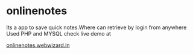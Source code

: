 # onlinenotes
Its a app to save quick notes.Where can retrieve by login from anywhere
Used PHP and MYSQL
check live demo at 

<a href='https://onlinenotes.webwizard.in'>onlinenotes.webwizard.in</a>
